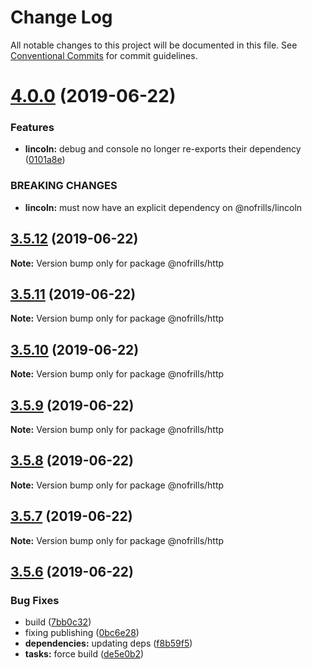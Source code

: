 # Change Log

All notable changes to this project will be documented in this file.
See [Conventional Commits](https://conventionalcommits.org) for commit guidelines.

# [4.0.0](https://github.com/nativecode-dev/nofrills/compare/@nofrills/http@3.5.12...@nofrills/http@4.0.0) (2019-06-22)


### Features

* **lincoln:** debug and console no longer re-exports their dependency ([0101a8e](https://github.com/nativecode-dev/nofrills/commit/0101a8e))


### BREAKING CHANGES

* **lincoln:** must now have an explicit dependency on @nofrills/lincoln





## [3.5.12](https://github.com/nativecode-dev/nofrills/compare/@nofrills/http@3.5.11...@nofrills/http@3.5.12) (2019-06-22)

**Note:** Version bump only for package @nofrills/http





## [3.5.11](https://github.com/nativecode-dev/nofrills/compare/@nofrills/http@3.5.10...@nofrills/http@3.5.11) (2019-06-22)

**Note:** Version bump only for package @nofrills/http





## [3.5.10](https://github.com/nativecode-dev/nofrills/compare/@nofrills/http@3.5.7...@nofrills/http@3.5.10) (2019-06-22)

**Note:** Version bump only for package @nofrills/http





## [3.5.9](https://github.com/nativecode-dev/nofrills/compare/@nofrills/http@3.5.8...@nofrills/http@3.5.9) (2019-06-22)

**Note:** Version bump only for package @nofrills/http





## [3.5.8](https://github.com/nativecode-dev/nofrills/compare/@nofrills/http@3.5.7...@nofrills/http@3.5.8) (2019-06-22)

**Note:** Version bump only for package @nofrills/http





## [3.5.7](https://github.com/nativecode-dev/nofrills/compare/@nofrills/http@3.5.6...@nofrills/http@3.5.7) (2019-06-22)

**Note:** Version bump only for package @nofrills/http





## [3.5.6](https://github.com/nativecode-dev/nofrills/compare/@nofrills/http@3.5.5...@nofrills/http@3.5.6) (2019-06-22)


### Bug Fixes

* build ([7bb0c32](https://github.com/nativecode-dev/nofrills/commit/7bb0c32))
* fixing publishing ([0bc6e28](https://github.com/nativecode-dev/nofrills/commit/0bc6e28))
* **dependencies:** updating deps ([f8b59f5](https://github.com/nativecode-dev/nofrills/commit/f8b59f5))
* **tasks:** force build ([de5e0b2](https://github.com/nativecode-dev/nofrills/commit/de5e0b2))
